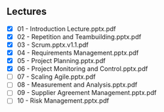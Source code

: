 Lectures
------
- [x] 01 - Introduction Lecture.pptx.pdf
- [x] 02 - Repetition and Teambuilding.pptx.pdf
- [x] 03 - Scrum.pptx.v1.1.pdf
- [x] 04 - Requirements Management.pptx.pdf
- [x] 05 - Project Planning.pptx.pdf
- [x] 06 - Project Monitoring and Control.pptx.pdf
- [ ] 07 - Scaling Agile.pptx.pdf
- [ ] 08 - Measurement and Analysis.pptx.pdf
- [ ] 09 - Supplier Agreement Management.pptx.pdf
- [ ] 10 - Risk Management.pptx.pdf
